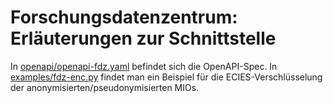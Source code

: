 # Forschungsdatenzentrum: Erläuterungen zur Schnittstelle

In [openapi/openapi-fdz.yaml](openapi/openapi-fdz.yaml) befindet sich die OpenAPI-Spec.
In [examples/fdz-enc.py](examples/fdz-enc.py) findet man ein Beispiel für die
ECIES-Verschlüsselung der anonymisierten/pseudonymisierten MIOs.

